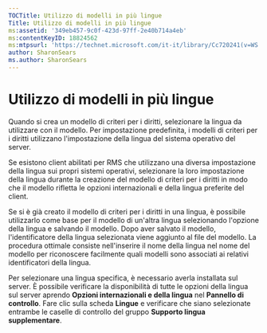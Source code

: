 ```yaml
---
TOCTitle: Utilizzo di modelli in più lingue
Title: Utilizzo di modelli in più lingue
ms:assetid: '349eb457-9c0f-423d-97ff-2e40b714a4eb'
ms:contentKeyID: 18824562
ms:mtpsurl: 'https://technet.microsoft.com/it-it/library/Cc720241(v=WS.10)'
author: SharonSears
ms.author: SharonSears
---
```


Utilizzo di modelli in più lingue
=================================

Quando si crea un modello di criteri per i diritti, selezionare la lingua da utilizzare con il modello. Per impostazione predefinita, i modelli di criteri per i diritti utilizzano l'impostazione della lingua del sistema operativo del server.

Se esistono client abilitati per RMS che utilizzano una diversa impostazione della lingua sui propri sistemi operativi, selezionare la loro impostazione della lingua durante la creazione del modello di criteri per i diritti in modo che il modello rifletta le opzioni internazionali e della lingua preferite del client.

Se si è già creato il modello di criteri per i diritti in una lingua, è possibile utilizzarlo come base per il modello di un'altra lingua selezionando l'opzione della lingua e salvando il modello. Dopo aver salvato il modello, l'identificatore della lingua selezionata viene aggiunto al file del modello. La procedura ottimale consiste nell'inserire il nome della lingua nel nome del modello per riconoscere facilmente quali modelli sono associati ai relativi identificatori della lingua.

Per selezionare una lingua specifica, è necessario averla installata sul server. È possibile verificare la disponibilità di tutte le opzioni della lingua sul server aprendo **Opzioni internazionali e della lingua** nel **Pannello di controllo**. Fare clic sulla scheda **Lingue** e verificare che siano selezionate entrambe le caselle di controllo del gruppo **Supporto lingua supplementare**.
